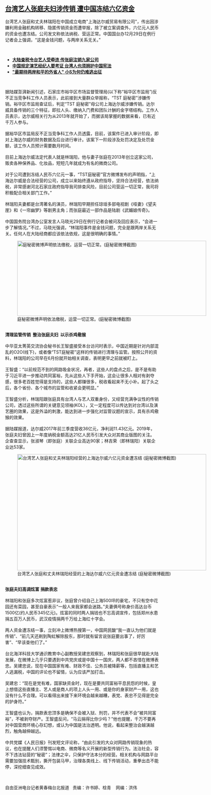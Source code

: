 <!--1640801852000-->
[台湾艺人张庭夫妇涉传销  遭中国冻结六亿资金](https://www.rfa.org/mandarin/yataibaodao/gangtai/hcm2-12292021114744.html)
------

<p></p><p>台湾艺人张庭和丈夫林瑞阳在中国成立电商"上海达尔威贸易有限公司"，传出因涉嫌利用金融机构转移、隐匿传销资金而遭举报，除了被立案调查外，六亿元人民币的资金也遭冻结。公司发文称依法纳税、营运正常。中国国台办12月<span>29</span><span>日在例行记者会上强调，</span><span>“</span><span>这是金钱问题，与两岸关系无关。</span><span>”</span></p><p><br/></p><ul><li><a href="https://www.rfa.org/mandarin/yataibaodao/gangtai/hx2-09202021081754.html"><strong>大陆查税令台艺人受牵连 传张庭注销九家公司</strong></a></li><li><strong><a href="https://www.rfa.org/mandarin/yataibaodao/gangtai/hx2-12272021113134.html">中国规定演艺经纪人要考证 台湾人也须拥护中国宪法</a></strong></li><li><strong><a href="https://www.rfa.org/mandarin/yataibaodao/gangtai/hcm0804a-08042021054439.html">"最期待两岸和平的外省人" 小S为何仍难逃出征</a></strong></li></ul><p><br/></p><p><span><a href="https://www.rfa.org/mandarin/yataibaodao/gangtai/hx2-09202021081754.html"><strong></strong></a></span><span><a href="https://www.rfa.org/mandarin/yataibaodao/gangtai/hx2-09202021081754.html"><strong></strong></a></span><span><span>据陆媒澎湃新闻引述，石家庄市裕华区市场监督管理局</span></span><span>(</span><span>以下称</span><span>“</span><span>裕华区市监局</span><span>”)</span><span>反不正当竞争科工作人员表示，此前接到大量群众举报称，</span><span>“TST </span><span>庭秘密</span><span>”</span><span>涉嫌传销。裕华区市监局查证后，判定</span><span>“TST </span><span>庭秘密</span><span>”</span><span>母公司上海达尔威涉嫌传销。达尔威具备传销的三个特征，即拉人头、缴纳入门费和团队计酬的金字塔结构。工作人员表示，达尔威相关行为从</span><span>2013</span><span>年就开始了，而据该局掌握的数据来看，已有近千万人参与。</span><span><br/><br/><span>据裕华区市监局反不正当竞争科工作人员透露，目前，该案件已进入审计阶段，即对上海达尔威的财务数据及后台进行审计。该案下一阶段涉及处罚决定及处罚金额，该工作人员预计需要数月时间。</span></span><span><br/><br/><span>目前上海达尔威法定代表人就是林瑞阳，他与妻子张庭在</span></span><span>2013</span><span>年创立这家公司，贩卖各种保养品、化妆品，短短几年就成为有名的微商公司。</span><span><br/><br/><span>对于公司遭到冻结人民币六</span></span><span></span><span>亿元一事，</span><span>“TST</span><span>庭秘密</span><span>”</span><span>官方微博发布的声明指，</span><span>“</span><span>上海达尔威是合法经营的公司，成立以来始终遵从政府指导，坚持合法经营，依法纳税，非常感谢河北石家庄政府指导我司排查风险，目前公司营运一切正常，我司将积极配合相关部门工作。</span><span>”<br/><br/><span>林瑞阳夫妻都是台湾著名的演员，林瑞阳早期担任琼瑶多部电视剧《哑妻》《望夫崖》和《一帘幽梦》等剧男主角；而张庭最近一部作品是陆剧《武媚娘传奇》。</span></span><span><br/><br/><span>中国国务院台湾办公室发言人马晓光</span></span><span>29</span><span>日在例行记者会被问及回应表示，</span><span>“</span><span>会进一步了解情况。</span><span>”</span><span>不过，马晓光强调，</span><span>“</span><span>林瑞阳事件是金钱问题，完全是跟两岸关系无关。任何人在大陆经商都应该依法依规，这是很明确的事情。</span><span>”</span></p><p><span><figure class="image-richtext image-inline captioned" style="width:620px;"><img alt="庭秘密微博声明依法缴税，运营一切正常。(庭秘密微博截图)" height="246" src="https://www.rfa.org/mandarin/yataibaodao/gangtai/hcm2-12292021114744.html/5ead79d85bc6.png/@@images/3f4e70f6-c0af-425a-b1ea-08c14aa04dbe.png" title="庭秘密.png" width="620"/><figcaption class="image-caption">庭秘密微博声明依法缴税，运营一切正常。(庭秘密微博截图)</figcaption><small></small></figure><br/><strong>清理监管传销</strong></span><strong><span> <span> </span></span></strong><strong><span>整治张庭夫妇</span></strong><strong><span> <span> </span></span></strong><strong><span>以示杀鸡儆猴</span></strong><span><br/><br/><span>中华亚太菁英交流协会秘书长王智盛接受本台访问时表示，中国近期是针对内部混乱的</span></span><span>O2O(</span><span>线下</span><span>)</span><span>，或者像</span><span>“TST</span><span>庭秘密</span><span>”</span><span>这样的传销进行清理与监管。按照公开的资料，林瑞阳的公司早在</span><span>6</span><span>月份就开始相关调查，表明更早之前就被盯上。</span><span><br/><br/><span>王智盛：</span></span><span>“</span><span>以前规范不到的网路吸金状况，再者，这些人的盘点之后，是不是有助于习近平进一步推动共同富裕，先从这些人下手开始，这会让很多人相对有剥夺感，很多老百姓觉得是支持的，这些人都赚很多，税收看起来不无小补。起了头之后，各个省份、各个城市的监管和收紧会更明显。</span><span>”<br/><br/><span>王智盛分析，林瑞阳跟张庭具有台湾人与艺人双重身份，又经营充满争议性的传销公司，透过这些所谓的关键意见领袖</span></span><span>(KOL</span><span>），又一定程度可以传达到对台湾以及演艺圈的效果，这是外溢的刺激，能达到进一步强化对监管议题的宣示，具有杀鸡儆猴的效果。</span><span><br/><br/><span>据陆媒报道，达尔威</span></span><span>2017</span><span>年前三季度营收</span><span>36</span><span>亿元，净利润</span><span>11.43</span><span>亿元。</span><span>2019</span><span>年，张庭夫妇曾因上一年度纳税金额高达</span><span>21</span><span>亿人民币引发大众对其商业版图的关注。企查查显示，张淑琴（即张庭）关联企业高达</span><span>90</span><span>家；林吉荣（即林瑞阳）关联企业达</span><span>53</span><span>家。</span><span><br/><figure class="image-richtext image-inline captioned" style="width:620px;"><img alt="台湾艺人张庭和丈夫林瑞阳经营的上海达尔威六亿元资金遭冻结 (庭秘密微博截图)" height="381" src="https://www.rfa.org/mandarin/yataibaodao/gangtai/hcm2-12292021114744.html/57164e8c.jpg/@@images/76868d22-f51a-4832-baac-bab19045acc9.jpeg" title="圖二.jpg" width="620"/><figcaption class="image-caption">台湾艺人张庭和丈夫林瑞阳经营的上海达尔威六亿元资金遭冻结 (庭秘密微博截图)</figcaption><small></small></figure><br/><strong>张庭夫妇高调炫富</strong></span> <strong>捐款表忠</strong><span> <br/><br/><span>林瑞阳和张庭多次炫富惹非议，张庭曾介绍自己上海</span></span><span>500</span><span>坪的豪宅，不只有空中花园还有菜园，甚至自豪表示</span><span>“</span><span>一般人来我家都会迷路。</span><span>”</span><span>夫妻俩号称身价高达台币</span><span>1500</span><span>亿</span><span>(</span><span>约人民币</span><span>345</span><span>亿元</span><span>)</span><span>。炫富的同时两人捐钱也不忘高调宣传，包括郑州水患捐五百</span><span></span><span>万人民币，武汉疫情捐两</span><span></span><span>千万给上海红十字会。</span><span><br/><br/><span>两人资金遭冻结一事，立刻冲上微博热搜第一，中国网民酸</span></span><span>“</span><span>我一直认为他们就是传销</span><span>”</span><span>、</span><span>“</span><span>前几天还刷到陶虹解除股东，那时就有留言说张庭要出事了，好厉害</span><span>”</span><span>、</span><span>“</span><span>早该查他们了。</span><span>”<br/><br/><span>台北海洋科技大学通识教育中心副教授吴建忠观察到，林瑞阳和张庭很早就赴大陆发展，在微博上几乎只要遇到中共党庆或是中国十一国庆，两人都不吝惜在微博表忠。吴建忠说，现在中国国家有难、财政不佳、公务员被降薪等，包括直播主和艺人逃漏税，中国的评论也不留情，认为应该严加打击。</span></span><span><br/><br/><span>吴建忠：</span></span><span>“</span><span>现在是党有难，国家缺资金时，现在是要共同富裕平息民怨的时候，皇上想借这些直播主、艺人或是商人的项上人头一用、或是你的身家财产一用，这也没有什么不合理。可以看得出来接下来环境会越来越糟，表党、表忠不见得是完全的护身符。</span><span>”<br/><br/><span>王智盛也认为，捐款表忠顶多是确保不会被入狱、刑罚，并不代表不会</span></span><span>“</span><span>被共同富裕</span><span>”</span><span>，不被剥夺财产。王智盛反问，</span><span>“</span><span>马云捐得比你少吗？</span><span>”</span><span>他也提醒，千万不要再对中国营商环境心存幻想，或认为中国是法治透明。他说，看起来整治会越演越烈，触角越伸越远。</span><span><br/><br/><span>中共党媒《人民日报》刊发短文评论称，</span></span><span>“</span><span>由此引发的大众对网路传销现象的热议，也在提醒人们须警惕以电商、微商等名义开展的新型传销行为。法治社会，容不下违法钻营的</span><span>“</span><span>秘密</span><span>”</span><span>；法律之伞，只保护守法本分的经营。相关机构与网路平台需要加强技术甄别，撕开包装马甲，治理各类线上、线下传销活动，重拳出击不能停，深挖细查见成效。</span><span><br/><p><br/><br/><span>自由亚洲电台记者黄春梅台北报道   责编：许书婷、梒青    网编：洪伟<br/></span></p></span></p>
